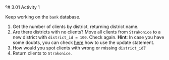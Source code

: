 º# 3.01 Activity 1

Keep working on the `bank` database.

1. Get the number of clients by district, returning district name.
2. Are there districts with no clients? Move all clients from `Strakonice` to a new district with `district_id = 100`. Check again.
   **Hint**: In case you have some doubts, you can check [here](https://www.w3schools.com/sql/sql_update.asp) how to use the update statement.
3. How would you spot clients with wrong or missing `district_id`?
4. Return clients to `Strakonice`.
